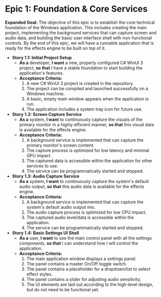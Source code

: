 # Epic 1: Foundation & Core Services

**Expanded Goal:** The objective of this epic is to establish the core technical foundation of the Windows application. This includes creating the main project, implementing the background services that can capture screen and audio data, and building the basic user interface shell with non-functional controls. By the end of this epic, we will have a runnable application that is ready for the effects engine to be built on top of it.

* **Story 1.1: Initial Project Setup**
    * **As a** developer, **I want** a new, properly configured C# WinUI 3 project, **so that** I have a stable foundation to start building the application's features.
    * **Acceptance Criteria:**
        1.  A new C# WinUI 3 project is created in the repository.
        2.  The project can be compiled and launched successfully on a Windows machine.
        3.  A basic, empty main window appears when the application is run.
        4.  The application includes a system tray icon for future use.
* **Story 1.2: Screen Capture Service**
    * **As a** system, **I want** to continuously capture the visuals of the primary monitor in a highly efficient manner, **so that** this visual data is available for the effects engine.
    * **Acceptance Criteria:**
        1.  A background service is implemented that can capture the primary monitor's screen content.
        2.  The capture process is optimized for low latency and minimal GPU impact.
        3.  The captured data is accessible within the application for other services to use.
        4.  The service can be programmatically started and stopped.
* **Story 1.3: Audio Capture Service**
    * **As a** system, **I want** to continuously capture the system's default audio output, **so that** this audio data is available for the effects engine.
    * **Acceptance Criteria:**
        1.  A background service is implemented that can capture the system's default audio output mix.
        2.  The audio capture process is optimized for low CPU impact.
        3.  The captured audio level/data is accessible within the application.
        4.  The service can be programmatically started and stopped.
* **Story 1.4: Basic Settings UI Shell**
    * **As a** user, **I want** to see the main control panel with all the settings components, **so that** I can understand how I will control the application.
    * **Acceptance Criteria:**
        1.  The main application window displays a settings panel.
        2.  The panel contains a master On/Off toggle switch.
        3.  The panel contains a placeholder for a dropdown/list to select effect styles.
        4.  The panel contains a slider for adjusting audio sensitivity.
        5.  The UI elements are laid out according to the high-level design, but do not need to be functional yet.